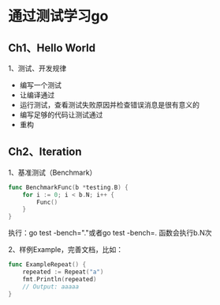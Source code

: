 # 通过测试学习go

## Ch1、Hello World

1、测试、开发规律
* 编写一个测试
* 让编译通过
* 运行测试，查看测试失败原因并检查错误消息是很有意义的
* 编写足够的代码让测试通过
* 重构

## Ch2、Iteration

1、基准测试（Benchmark）
```go
func BenchmarkFunc(b *testing.B) {
    for i := 0; i < b.N; i++ {
        Func()
    }
}
```
执行：go test -bench="."或者go test -bench=.
函数会执行b.N次

2、样例Example，完善文档，比如：
```go
func ExampleRepeat() {
	repeated := Repeat("a")
	fmt.Println(repeated)
	// Output: aaaaa
}
```